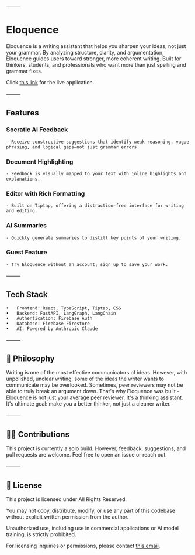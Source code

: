 ⸻

# Eloquence

Eloquence is a writing assistant that helps you sharpen your ideas, not just your grammar. By analyzing structure, clarity, and argumentation, Eloquence guides users toward stronger, more coherent writing. Built for thinkers, students, and professionals who want more than just spelling and grammar fixes.

Click [this link](https://eloquenceai.org) for the live application.

⸻

## Features

### Socratic AI Feedback
    - Receive constructive suggestions that identify weak reasoning, vague phrasing, and logical gaps—not just grammar errors.

###	Document Highlighting
    - Feedback is visually mapped to your text with inline highlights and explanations.

### Editor with Rich Formatting
    - Built on Tiptap, offering a distraction-free interface for writing and editing.

### AI Summaries
    - Quickly generate summaries to distill key points of your writing.

### Guest Feature
    - Try Eloquence without an account; sign up to save your work.

⸻

## Tech Stack
	•	Frontend: React, TypeScript, Tiptap, CSS
	•	Backend: FastAPI, LangGraph, LangChain
	•	Authentication: Firebase Auth
	•	Database: Firebase Firestore
	•	AI: Powered by Anthropic Claude

⸻

## 🧠 Philosophy

Writing is one of the most effective communicators of ideas. However, with unpolished, unclear writing, some of the ideas the writer wants to communicate may be overlooked. Sometimes, peer reviewers may not be able to truly break an argument down. That's why Eloquence was built - Eloquence is not just your average peer reviewer. It's a thinking assistant. It's ultimate goal: make you a better thinker, not just a cleaner writer.

⸻

## 🙋‍♀️ Contributions

This project is currently a solo build. However, feedback, suggestions, and pull requests are welcome. Feel free to open an issue or reach out.

⸻

## 📄 License

This project is licensed under All Rights Reserved.

You may not copy, distribute, modify, or use any part of this codebase without explicit written permission from the author.

Unauthorized use, including use in commercial applications or AI model training, is strictly prohibited.

For licensing inquiries or permissions, please contact [this email](mailto:the.joshua.saji@gmail.com).